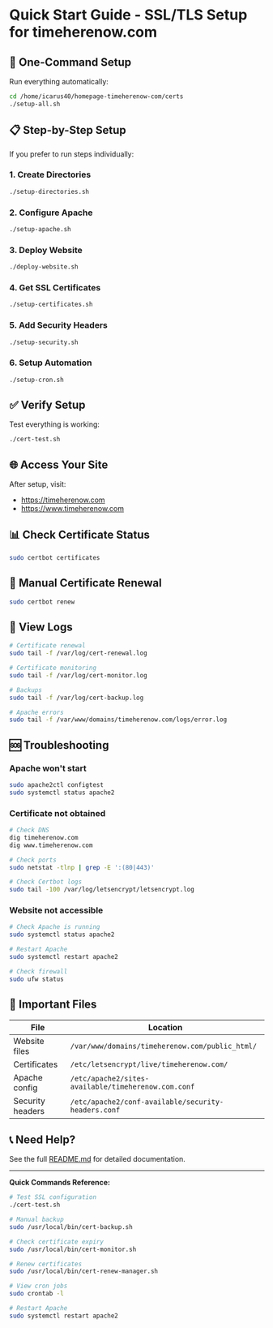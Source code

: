 # Quick Start Guide - SSL/TLS Setup for timeherenow.com

## 🚀 One-Command Setup

Run everything automatically:
```bash
cd /home/icarus40/homepage-timeherenow-com/certs
./setup-all.sh
```

## 📋 Step-by-Step Setup

If you prefer to run steps individually:

### 1. Create Directories
```bash
./setup-directories.sh
```

### 2. Configure Apache
```bash
./setup-apache.sh
```

### 3. Deploy Website
```bash
./deploy-website.sh
```

### 4. Get SSL Certificates
```bash
./setup-certificates.sh
```

### 5. Add Security Headers
```bash
./setup-security.sh
```

### 6. Setup Automation
```bash
./setup-cron.sh
```

## ✅ Verify Setup

Test everything is working:
```bash
./cert-test.sh
```

## 🌐 Access Your Site

After setup, visit:
- https://timeherenow.com
- https://www.timeherenow.com

## 📊 Check Certificate Status

```bash
sudo certbot certificates
```

## 🔄 Manual Certificate Renewal

```bash
sudo certbot renew
```

## 📝 View Logs

```bash
# Certificate renewal
sudo tail -f /var/log/cert-renewal.log

# Certificate monitoring
sudo tail -f /var/log/cert-monitor.log

# Backups
sudo tail -f /var/log/cert-backup.log

# Apache errors
sudo tail -f /var/www/domains/timeherenow.com/logs/error.log
```

## 🆘 Troubleshooting

### Apache won't start
```bash
sudo apache2ctl configtest
sudo systemctl status apache2
```

### Certificate not obtained
```bash
# Check DNS
dig timeherenow.com
dig www.timeherenow.com

# Check ports
sudo netstat -tlnp | grep -E ':(80|443)'

# Check Certbot logs
sudo tail -100 /var/log/letsencrypt/letsencrypt.log
```

### Website not accessible
```bash
# Check Apache is running
sudo systemctl status apache2

# Restart Apache
sudo systemctl restart apache2

# Check firewall
sudo ufw status
```

## 🔐 Important Files

| File | Location |
|------|----------|
| Website files | `/var/www/domains/timeherenow.com/public_html/` |
| Certificates | `/etc/letsencrypt/live/timeherenow.com/` |
| Apache config | `/etc/apache2/sites-available/timeherenow.com.conf` |
| Security headers | `/etc/apache2/conf-available/security-headers.conf` |

## 📞 Need Help?

See the full [README.md](README.md) for detailed documentation.

---

**Quick Commands Reference:**

```bash
# Test SSL configuration
./cert-test.sh

# Manual backup
sudo /usr/local/bin/cert-backup.sh

# Check certificate expiry
sudo /usr/local/bin/cert-monitor.sh

# Renew certificates
sudo /usr/local/bin/cert-renew-manager.sh

# View cron jobs
sudo crontab -l

# Restart Apache
sudo systemctl restart apache2
```
